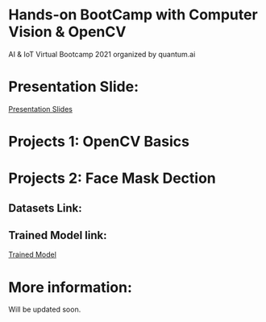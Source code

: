 # Hands-on BootCamp with Computer Vision & OpenCV
AI & IoT Virtual Bootcamp 2021 organized by quantum.ai

# Presentation Slide:
[Presentation Slides](https://drive.google.com/file/d/1SA-mEtnUgdtfFKEfrfIVrnAUHYqDpY37/view?usp=sharing)


# Projects 1: OpenCV Basics

# Projects 2: Face Mask Dection
## Datasets Link:
## Trained Model link: 
[Trained Model](https://drive.google.com/file/d/1KosL_Q8kO_REDJ8pI2JZck1zI9a-iaPW/view?usp=sharing)



# More information:
Will be updated soon.

